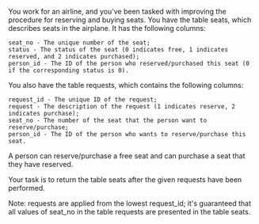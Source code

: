 You work for an airline, and you've been tasked with improving the procedure for reserving and buying seats.
You have the table seats, which describes seats in the airplane. It has the following columns:

    seat_no - The unique number of the seat;
    status - The status of the seat (0 indicates free, 1 indicates reserved, and 2 indicates purchased);
    person_id - The ID of the person who reserved/purchased this seat (0 if the corresponding status is 0).

You also have the table requests, which contains the following columns:

    request_id - The unique ID of the request;
    request - The description of the request (1 indicates reserve, 2 indicates purchase);
    seat_no - The number of the seat that the person want to reserve/purchase;
    person_id - The ID of the person who wants to reserve/purchase this seat.

A person can reserve/purchase a free seat and can purchase a seat that they have reserved.

Your task is to return the table seats after the given requests have been performed.

Note: requests are applied from the lowest request_id; it's guaranteed that all values of seat_no in the table requests are presented in the table seats.